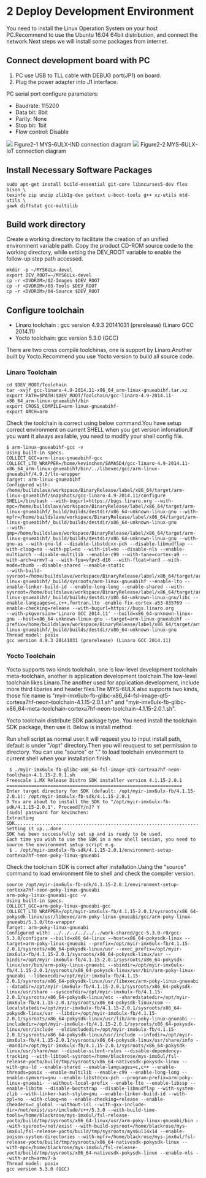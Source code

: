 # 2 Deploy Development Environment

You need to install the Linux Operation System on your host PC.Recommend to use the Ubuntu 16.04 64bit distribution, and connect the network.Next steps we will install some packages from internet.

## Connect development board with PC

1. PC use USB to TLL cable with DEBUG port(JP1) on board.
2. Plug the power adapter into J1 interface.

PC serial port configure parameters:

* Baudrate: 115200
* Data bit: 8bit
* Parity: None
* Stop bit: 1bit
* Flow control: Disable

![](image/2-1.png)
Figure2-1 MYS-6ULX-IND connection diagram
![](image/2-2.png)
Figure2-2 MYS-6ULX-IoT connection diagram

## Install Necessary Software Packages

```
sudo apt-get install build-essential git-core libncurses5-dev flex bison \
texinfo zip unzip zlib1g-dev gettext u-boot-tools g++ xz-utils mtd-utils \
gawk diffstat gcc-multilib
```

## Build work directory
Create a working directory to facilitate the creation of an unified environment variable path. Copy the product CD-ROM source code to the working directory, while setting the DEV_ROOT variable to enable the follow-up step path accessed.

```
mkdir -p ~/MYS6ULx-devel
export DEV_ROOT=~/MYS6ULx-devel
cp -r <DVDROM>/02-Images $DEV_ROOT
cp -r <DVDROM>/03-Tools $DEV_ROOT
cp -r <DVDROM>/04-Source $DEV_ROOT
```  

## Configure toolchain

- Linaro toolchain : gcc version 4.9.3 20141031 (prerelease) (Linaro GCC 2014.11)
- Yocto toolchain: gcc version 5.3.0 (GCC)

There are two cross compile toolchinas, one is support by Linaro.Another built by Yocto.Recommend you use Yocto version to build all source code.

### Linaro Toolchain

```
cd $DEV_ROOT/Toolchain
tar -xvjf gcc-linaro-4.9-2014.11-x86_64_arm-linux-gnueabihf.tar.xz
export PATH=$PATH:$DEV_ROOT/Toolchain/gcc-linaro-4.9-2014.11-x86_64_arm-linux-gnueabihf/bin
export CROSS_COMPILE=arm-linux-gnueabihf-
export ARCH=arm
```

Check the toolchain is correct using below command.You have setup correct environment on current SHELL when you get version infomation.If you want it always available, you need to modify your shell config file.

```
$ arm-linux-gnueabihf-gcc -v
Using built-in specs.
COLLECT_GCC=arm-linux-gnueabihf-gcc
COLLECT_LTO_WRAPPER=/home/kevinchen/SAMA5D4/gcc-linaro-4.9-2014.11-x86_64_arm-linux-gnueabihf/bin/../libexec/gcc/arm-linux-gnueabihf/4.9.3/lto-wrapper
Target: arm-linux-gnueabihf
Configured with: /home/buildslave/workspace/BinaryRelease/label/x86_64/target/arm-linux-gnueabihf/snapshots/gcc-linaro-4.9-2014.11/configure SHELL=/bin/bash --with-bugurl=https://bugs.linaro.org --with-mpc=/home/buildslave/workspace/BinaryRelease/label/x86_64/target/arm-linux-gnueabihf/_build/builds/destdir/x86_64-unknown-linux-gnu --with-mpfr=/home/buildslave/workspace/BinaryRelease/label/x86_64/target/arm-linux-gnueabihf/_build/builds/destdir/x86_64-unknown-linux-gnu
--with-gmp=/home/buildslave/workspace/BinaryRelease/label/x86_64/target/arm-linux-gnueabihf/_build/builds/destdir/x86_64-unknown-linux-gnu --with-gnu-as --with-gnu-ld --disable-libstdcxx-pch --disable-libmudflap --with-cloog=no --with-ppl=no --with-isl=no --disable-nls --enable-multiarch --disable-multilib --enable-c99 --with-tune=cortex-a9 --with-arch=armv7-a --with-fpu=vfpv3-d16 --with-float=hard --with-mode=thumb --disable-shared --enable-static
--with-build-sysroot=/home/buildslave/workspace/BinaryRelease/label/x86_64/target/arm-linux-gnueabihf/_build/sysroots/arm-linux-gnueabihf --enable-lto --enable-linker-build-id --enable-long-long --enable-shared --with-sysroot=/home/buildslave/workspace/BinaryRelease/label/x86_64/target/arm-linux-gnueabihf/_build/builds/destdir/x86_64-unknown-linux-gnu/libc --enable-languages=c,c++,fortran,lto -enable-fix-cortex-a53-835769 --enable-checking=release --with-bugurl=https://bugs.linaro.org
--with-pkgversion='Linaro GCC 2014.11' --build=x86_64-unknown-linux-gnu --host=x86_64-unknown-linux-gnu --target=arm-linux-gnueabihf --prefix=/home/buildslave/workspace/BinaryRelease/label/x86_64/target/arm-linux-gnueabihf/_build/builds/destdir/x86_64-unknown-linux-gnu
Thread model: posix
gcc version 4.9.3 20141031 (prerelease) (Linaro GCC 2014.11)
```

### Yocto Toolchain

Yocto supports two kinds toolchain, one is low-level development toolchain meta-toolchain, another is application development toolchain.The low-level toolchain likes Linaro.The another used for application development, include more third libaries and header files.The MYS-6ULX also supports two kinds, those file name is "myir-imx6ulx-fb-glibc-x86_64-fsl-image-qt5-cortexa7hf-neon-toolchain-4.1.15-2.0.1.sh" and "myir-imx6ulx-fb-glibc-x86_64-meta-toolchain-cortexa7hf-neon-toolchain-4.1.15-2.0.1.sh".

Yocto toolchain distribute SDK package type. You need install the toolchain SDK package, then use it. Below is install method:

Run shell script as normal user.It will request you to input install path, default is under "/opt" directory.Then you will reuquest to set permission to directory. You can use "source" or "." to load toolchain environment to current shell when your installation finish.

```
 $ ./myir-imx6ulx-fb-glibc-x86_64-fsl-image-qt5-cortexa7hf-neon-toolchain-4.1.15-2.0.1.sh 
Freescale i.MX Release Distro SDK installer version 4.1.15-2.0.1
================================================================
Enter target directory for SDK (default: /opt/myir-imx6ulx-fb/4.1.15-2.0.1): /opt/myir-imx6ulx-fb-sdk/4.1.15-2.0.1                                        D You are about to install the SDK to "/opt/myir-imx6ulx-fb-sdk/4.1.15-2.0.1". Proceed[Y/n]? Y
[sudo] password for kevinchen: 
Extracting SDK.................................................................................................................................done
Setting it up...done
SDK has been successfully set up and is ready to be used.
Each time you wish to use the SDK in a new shell session, you need to source the environment setup script e.g.
 $ . /opt/myir-imx6ulx-fb-sdk/4.1.15-2.0.1/environment-setup-cortexa7hf-neon-poky-linux-gnueabi

```

Check the toolchain SDK is correct after installation.Using the "source" command to load environment file to shell and check the compiler version.

```
source /opt/myir-imx6ulx-fb-sdk/4.1.15-2.0.1/environment-setup-cortexa7hf-neon-poky-linux-gnueabi
arm-poky-linux-gnueabi-gcc -v
Using built-in specs.
COLLECT_GCC=arm-poky-linux-gnueabi-gcc
COLLECT_LTO_WRAPPER=/opt/myir-imx6ulx-fb/4.1.15-2.0.1/sysroots/x86_64-pokysdk-linux/usr/libexec/arm-poky-linux-gnueabi/gcc/arm-poky-linux-gnueabi/5.3.0/lto-wrapper
Target: arm-poky-linux-gnueabi
Configured with: ../../../../../../work-shared/gcc-5.3.0-r0/gcc-5.3.0/configure --build=x86_64-linux --host=x86_64-pokysdk-linux --target=arm-poky-linux-gnueabi --prefix=/opt/myir-imx6ulx-fb/4.1.15-2.0.1/sysroots/x86_64-pokysdk-linux/usr --exec_prefix=/opt/myir-imx6ulx-fb/4.1.15-2.0.1/sysroots/x86_64-pokysdk-linux/usr --bindir=/opt/myir-imx6ulx-fb/4.1.15-2.0.1/sysroots/x86_64-pokysdk-linux/usr/bin/arm-poky-linux-gnueabi --sbindir=/opt/myir-imx6ulx-fb/4.1.15-2.0.1/sysroots/x86_64-pokysdk-linux/usr/bin/arm-poky-linux-gnueabi --libexecdir=/opt/myir-imx6ulx-fb/4.1.15-2.0.1/sysroots/x86_64-pokysdk-linux/usr/libexec/arm-poky-linux-gnueabi --datadir=/opt/myir-imx6ulx-fb/4.1.15-2.0.1/sysroots/x86_64-pokysdk-linux/usr/share --sysconfdir=/opt/myir-imx6ulx-fb/4.1.15-2.0.1/sysroots/x86_64-pokysdk-linux/etc --sharedstatedir=/opt/myir-imx6ulx-fb/4.1.15-2.0.1/sysroots/x86_64-pokysdk-linux/com --localstatedir=/opt/myir-imx6ulx-fb/4.1.15-2.0.1/sysroots/x86_64-pokysdk-linux/var --libdir=/opt/myir-imx6ulx-fb/4.1.15-2.0.1/sysroots/x86_64-pokysdk-linux/usr/lib/arm-poky-linux-gnueabi --includedir=/opt/myir-imx6ulx-fb/4.1.15-2.0.1/sysroots/x86_64-pokysdk-linux/usr/include --oldincludedir=/opt/myir-imx6ulx-fb/4.1.15-2.0.1/sysroots/x86_64-pokysdk-linux/usr/include --infodir=/opt/myir-imx6ulx-fb/4.1.15-2.0.1/sysroots/x86_64-pokysdk-linux/usr/share/info --mandir=/opt/myir-imx6ulx-fb/4.1.15-2.0.1/sysroots/x86_64-pokysdk-linux/usr/share/man --disable-silent-rules --disable-dependency-tracking --with-libtool-sysroot=/home/blackrose/mys-imx6ul/fsl-release-yocto/build/tmp/sysroots/x86_64-nativesdk-pokysdk-linux --with-gnu-ld --enable-shared --enable-languages=c,c++ --enable-threads=posix --enable-multilib --enable-c99 --enable-long-long --enable-symvers=gnu --enable-libstdcxx-pch --program-prefix=arm-poky-linux-gnueabi- --without-local-prefix --enable-lto --enable-libssp --enable-libitm --disable-bootstrap --disable-libmudflap --with-system-zlib --with-linker-hash-style=gnu --enable-linker-build-id --with-ppl=no --with-cloog=no --enable-checking=release --enable-cheaders=c_global --without-isl --with-gxx-include-dir=/not/exist/usr/include/c++/5.3.0 --with-build-time-tools=/home/blackrose/mys-imx6ul/fsl-release-yocto/build/tmp/sysroots/x86_64-linux/usr/arm-poky-linux-gnueabi/bin --with-sysroot=/not/exist --with-build-sysroot=/home/blackrose/mys-imx6ul/fsl-release-yocto/build/tmp/sysroots/mys6ul14x14 --enable-poison-system-directories --with-mpfr=/home/blackrose/mys-imx6ul/fsl-release-yocto/build/tmp/sysroots/x86_64-nativesdk-pokysdk-linux --with-mpc=/home/blackrose/mys-imx6ul/fsl-release-yocto/build/tmp/sysroots/x86_64-nativesdk-pokysdk-linux --enable-nls --with-arch=armv7-a
Thread model: posix
gcc version 5.3.0 (GCC) 
```
